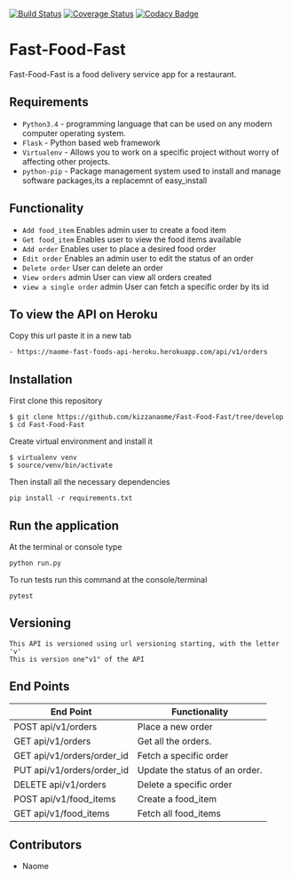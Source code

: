 [![Build Status](https://travis-ci.org/kizzanaome/Fast-Food-Fast.svg?branch=develop)](https://travis-ci.org/kizzanaome/Fast-Food-Fast)
[![Coverage Status](https://coveralls.io/repos/github/kizzanaome/Fast-Food-Fast/badge.svg?branch=develop)](https://coveralls.io/github/kizzanaome/Fast-Food-Fast?branch=develop)
[![Codacy Badge](https://api.codacy.com/project/badge/Grade/c45f17847a054f958174c194ce396998)](https://www.codacy.com/app/kizzanaome/Fast-Food-Fast?utm_source=github.com&amp;utm_medium=referral&amp;utm_content=kizzanaome/Fast-Food-Fast&amp;utm_campaign=Badge_Grade)

# Fast-Food-Fast
Fast-Food-Fast is a food delivery service app for a restaurant.

## Requirements
- `Python3.4` - programming language that can be used on any modern computer operating system. 
- `Flask` - Python based web framework
- `Virtualenv` - Allows you to work on a specific project without worry of affecting other projects.
- `python-pip` - Package management system used to install and manage software packages,its a replacemnt of easy_install

## Functionality
- `Add food_item` Enables admin user to create a food item
- `Get food_item` Enables user to view the food items available
- `Add order` Enables user to place a  desired food order
- `Edit order` Enables an admin user to edit the status of an order
- `Delete order` User can delete an order
- `View orders` admin User can view all orders created
- `view a single order` admin User can fetch a specific order by its id


## To view the API on Heroku 
Copy this url paste it in a new tab
```
- https://naome-fast-foods-api-heroku.herokuapp.com/api/v1/orders

```

## Installation
First clone this repository
```
$ git clone https://github.com/kizzanaome/Fast-Food-Fast/tree/develop
$ cd Fast-Food-Fast
```
Create virtual environment and install it
```
$ virtualenv venv
$ source/venv/bin/activate
```
Then install all the necessary dependencies
```
pip install -r requirements.txt
```

## Run the application
At the terminal or console type
```
python run.py
```
To run tests run this command at the console/terminal
```
pytest
```
## Versioning
```
This API is versioned using url versioning starting, with the letter 'v'
This is version one"v1" of the API
```
## End Points
|           End Point                      |     Functionality     |
|   -------------------------------------- |-----------------------|
|     POST api/v1/orders                   | Place a new order     |  
|     GET  api/v1/orders                   | Get all the orders.   |   
|     GET  api/v1/orders/order_id          |Fetch a specific order |  
|     PUT api/v1/orders/order_id           |Update the status of an order.|
|     DELETE api/v1/orders                 |Delete a specific order|   
|     POST api/v1/food_items               |Create a food_item     |   
|     GET api/v1/food_items                |Fetch all food_items   |   



## Contributors
- Naome